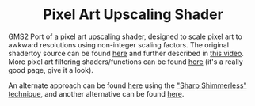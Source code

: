 <h1 align="center">Pixel Art Upscaling Shader</h1>

GMS2 Port of a pixel art upscaling shader, designed to scale pixel art to awkward resolutions using non-integer scaling factors. The original shadertoy source can be found [here](https://www.shadertoy.com/view/ltBGWc) and further described in [this video](https://hero.handmade.network/episode/chat/chat018/). More pixel art filtering shaders/functions can be found [here](https://jorenjoestar.github.io/post/pixel_art_filtering/) (it's a really good page, give it a look).

An alternate approach can be found [here](https://github.com/offalynne/DisplayManager/tree/main/DisplayManager/shaders/ShaderScaleSharpShimmerless) using the ["Sharp Shimmerless" technique](https://github.com/Woohyun-Kang/Sharp-Shimmerless-Shader), and another alternative can be found [here](https://github.com/attic-stuff/twodee-threedee-pixel-art-aa-filter).
